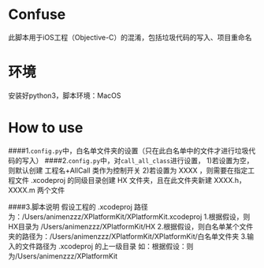 # Confuse
此脚本用于iOS工程（Objective-C）的混淆，包括垃圾代码的写入、项目重命名

# 环境
安装好python3，脚本环境：MacOS

# How to use
####1.```config.py```中，白名单文件夹的设置（只在此白名单中的文件才进行垃圾代码的写入）
####2.```config.py```中，对```call_all_class```进行设置，
	1)若设置为空，则默认创建  工程名+AllCall  类作为控制开关
	2)若设置为  XXXX  ，则需要在指定工程文件  .xcodeproj  的同级目录创建  HX  文件夹，且在此文件夹新建 XXXX.h，XXXX.m 两个文件
  
####3.脚本说明
	假设工程的  .xcodeproj 路径为：/Users/animenzzz/XPlatformKit/XPlatformKit.xcodeproj
	1.根据假设，则HX目录为 /Users/animenzzz/XPlatformKit/HX
	2.根据假设，则白名单某个文件夹的路径为：/Users/animenzzz/XPlatformKit/XPlatformKit/白名单文件夹
	3.输入的文件路径为 .xcodeproj 的上一级目录
	如：根据假设：则为/Users/animenzzz/XPlatformKit
